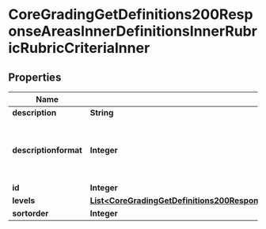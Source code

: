 

# CoreGradingGetDefinitions200ResponseAreasInnerDefinitionsInnerRubricRubricCriteriaInner


## Properties

| Name | Type | Description | Notes |
|------------ | ------------- | ------------- | -------------|
|**description** | **String** | description |  [optional] |
|**descriptionformat** | **Integer** | description format (1 &#x3D; HTML, 0 &#x3D; MOODLE, 2 &#x3D; PLAIN, or 4 &#x3D; MARKDOWN) |  [optional] |
|**id** | **Integer** | criterion id |  [optional] |
|**levels** | [**List&lt;CoreGradingGetDefinitions200ResponseAreasInnerDefinitionsInnerRubricRubricCriteriaInnerLevelsInner&gt;**](CoreGradingGetDefinitions200ResponseAreasInnerDefinitionsInnerRubricRubricCriteriaInnerLevelsInner.md) |  |  [optional] |
|**sortorder** | **Integer** | sortorder |  [optional] |



